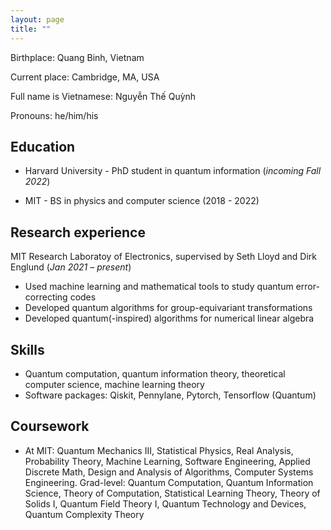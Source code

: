 ```yaml
---
layout: page
title: ""
---
```


Birthplace: Quang Binh, Vietnam

Current place: Cambridge, MA, USA

Full name is Vietnamese: Nguyễn Thế Quỳnh

Pronouns: he/him/his


**Education**
---
* Harvard University - PhD student in quantum information  (*incoming Fall 2022*)

* MIT - BS in physics and computer science (2018 - 2022)

**Research experience**
---
MIT Research Laboratoy of Electronics, supervised by Seth Lloyd and Dirk Englund (*Jan 2021 – present*)

* Used machine learning and mathematical tools to study quantum error-correcting codes
* Developed quantum algorithms for group-equivariant transformations
* Developed quantum(-inspired) algorithms for numerical linear algebra

**Skills**
---
* Quantum computation, quantum information theory, theoretical computer science, machine learning theory
* Software packages: Qiskit, Pennylane, Pytorch, Tensorflow (Quantum)

**Coursework**
---
* At MIT: Quantum Mechanics III, Statistical Physics, Real Analysis, Probability Theory, Machine Learning, Software Engineering, Applied Discrete Math, Design and Analysis of Algorithms, Computer Systems Engineering. Grad-level: Quantum Computation, Quantum Information Science, Theory of Computation, Statistical Learning Theory, Theory of Solids I, Quantum Field Theory I, Quantum Technology and Devices, Quantum Complexity Theory
